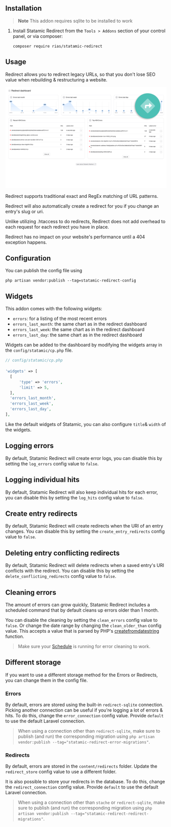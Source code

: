 ## Installation

> **Note**
> This addon requires sqlite to be installed to work

1. Install Statamic Redirect from the `Tools > Addons` section of your control panel, or via composer:

    ```
    composer require rias/statamic-redirect
    ```

## Usage

Redirect allows you to redirect legacy URLs, so that you don't lose SEO value when rebuilding & restructuring a website.

![Screenshot](https://raw.githubusercontent.com/riasvdv/statamic-redirect/master/docs/img/redirect.png)

Redirect supports traditional exact and RegEx matching of URL patterns.

Redirect will also automatically create a redirect for you if you change an entry's slug or uri.

Unlike utilizing .htaccess to do redirects, Redirect does not add overhead to each request for each redirect you have in place.

Redirect has no impact on your website's performance until a 404 exception happens.

## Configuration

You can publish the config file using

```
php artisan vendor:publish --tag=statamic-redirect-config
```

## Widgets

This addon comes with the following widgets:

- `errors`: for a listing of the most recent errors
- `errors_last_month`: the same chart as in the redirect dashboard
- `errors_last_week`: the same chart as in the redirect dashboard
- `errors_last_day`: the same chart as in the redirect dashboard

Widgets can be added to the dashboard by modifying the widgets array in the `config/statamic/cp.php` file.

```php
// config/statamic/cp.php

'widgets' => [
  [
      'type' => 'errors',
      'limit' => 5,
  ],
  'errors_last_month',
  'errors_last_week',
  'errors_last_day',
],
```

Like the default widgets of Statamic, you can also configure `title`& `width` of the widgets.

## Logging errors

By default, Statamic Redirect will create error logs, you can disable this by setting the `log_errors` config value to `false`.

## Logging individual hits

By default, Statamic Redirect will also keep individual hits for each error, you can disable this by setting the `log_hits` config value to `false`.

## Create entry redirects

By default, Statamic Redirect will create redirects when the URI of an entry changes. You can disable this by setting the `create_entry_redirects` config value to `false`.

## Deleting entry conflicting redirects

By default, Statamic Redirect will delete redirects when a saved entry's URI conflicts with the redirect. You can disable this by setting the `delete_conflicting_redirects` config value to `false`.

## Cleaning errors

The amount of errors can grow quickly, Statamic Redirect includes a scheduled command that by default cleans up errors older than 1 month.

You can disable the cleaning by setting the `clean_errors` config value to `false`. Or change the date range by changing the `clean_older_than` config value. This accepts a value that is parsed by PHP's [createfromdatestring](http://php.net/manual/en/dateinterval.createfromdatestring.php) function.

> Make sure your [Schedule](https://laravel.com/docs/8.x/scheduling#introduction) is running for error cleaning to work.

## Different storage

If you want to use a different storage method for the Errors or Redirects, you can change them in the config file.

### Errors

By default, errors are stored using the built-in `redirect-sqlite` connection. Picking another connection can be useful if you're logging a lot of errors & hits. To do this, change the `error_connection` config value. Provide `default` to use the default Laravel connection.

> When using a connection other than `redirect-sqlite`, make sure to publish (and run) the corresponding migration using `php artisan vendor:publish --tag="statamic-redirect-error-migrations"`.

### Redirects

By default, errors are stored in the `content/redirects` folder. Update the `redirect_store` config value to use a different folder.

It is also possible to store your redirects in the database. To do this, change the `redirect_connection` config value. Provide `default` to use the default Laravel connection.

> When using a connection other than `stache` or `redirect-sqlite`, make sure to publish (and run) the corresponding migration using `php artisan vendor:publish --tag="statamic-redirect-redirect-migrations"`.
